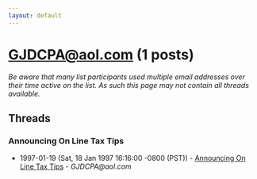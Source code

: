 ```yaml
---
layout: default
---
```


# GJDCPA@aol.com (1 posts)

_Be aware that many list participants used multiple email addresses over their time active on the list. As such this page may not contain all threads available._

## Threads

### Announcing On Line Tax Tips
+ 1997-01-19 (Sat, 18 Jan 1997 16:16:00 -0800 (PST)) - [Announcing On Line Tax Tips](/archive/1997/01/3da1d35dd9f30e5aa388aa31edac6b80cc5e0390d20e1f71811769fb50a3415e) - _GJDCPA@aol.com_

